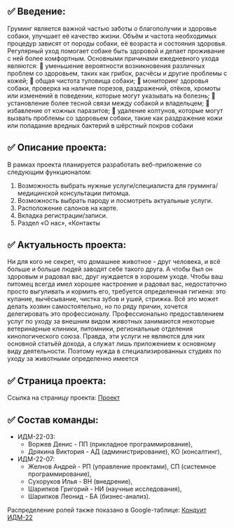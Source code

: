 ## ✅ Введение:
Груминг является важной частью заботы о благополучии и здоровье собаки, улучшает её качество жизни. Объём и частота необходимых процедур зависят от породы собаки, её 
возраста и состояния здоровья. Регулярный уход помогает собаке быть здоровой и делает проживание с ней более комфортным.
Основными причинами ежедневного ухода являются:
 уменьшение вероятности возникновения различных проблем со здоровьем, таких 
как грибок, расчёсы и другие проблемы с кожей;
 общая чистота туловища собаки;
 мониторинг здоровья собаки, проверка на наличие порезов, раздражений, отёков, 
хромоты или изменений в поведении, которые могут указывать на болезнь;
 установление более тесной связи между собакой и владельцем;
 избавление от кожных паразитов;
 удаление колтунов, которые могут вызвать проблемы со здоровьем собаки, такие как 
раздражение кожи или попадание вредных бактерий в шёрстный покров собаки
## ✅ Описание проекта:
В рамках проекта планируется разработать веб-приложение со следующим 
функционалом:
1. Возможность выбрать нужные услуги/специалиста для груминга/медицинской 
консультации питомца.
2. Возможность выбрать пароду и посмотреть актуальные услуги.
3. Расположение салонов на карте.
4. Вкладка регистрации/записи.
5. Раздел «О нас», «Контакты
## ✅ Актуальность проекта:
Ни для кого не секрет, что домашнее животное - друг человека, и всё больше и больше людей заводят себе такого друга. А чтобы был он здоровым и радовал вас, друг нуждается в хорошем уходе. Чтобы ваш питомец всегда имел хорошее настроение и радовал вас, недостаточно просто выгуливать и кормить его, требуется определенная гигиена: это купание, вычёсывание, чистка зубов и ушей, стрижка.
Всё это может делать хозяин самостоятельно, но по ряду причин, хочется делегировать это профессионалу. Профессионально предоставлением услуг по уходу за внешним видом животных занимаются некоторые ветеринарные клиники, питомники, региональные отделения кинологического союза. Правда, эти услуги не являются для них основной статьёй дохода, а служат лишь приложением к основному виду деятельности. Поэтому нужда в специализированных студиях по уходу за животными определенно имеется

## ✅ Страница проекта:
Ссылка на страницу проекта:
[Проект](https://github.com/zhelnovandrew/IT_Project)

## ✅ Состав команды:

+ ИДМ-22-03:
   * Воржев Денис - ПП (прикладное программирование),
   * Дрякина Виктория - АД (администрирование), КО (консалтинг),
+ ИДМ-22-07:
   * Желнов Андрей - РП (управление проектами), СП (системное программирование),
   * Сухоруков Илья - ВН (внедрение),
   * Шарипков Григорий - НИ (научные исследования),
   * Шарипков Леонид - БА (бизнес-анализ).

Распределение ролей также показано в Google-таблице:
[Кондуит ИДМ-22](https://docs.google.com/spreadsheets/d/1ypxgDUpNsaAK5PH90dTfGKdtDnWaeEDWfupEbDokN6A/edit?usp=sharing)
